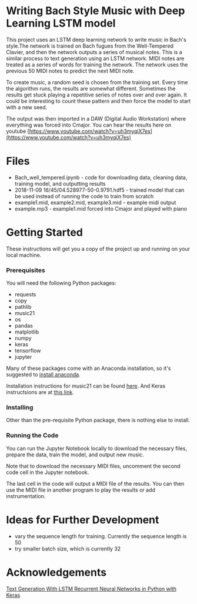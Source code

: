 # Writing Bach Style Music with Deep Learning LSTM model

This project uses an LSTM deep learning network to write music in Bach's style.The network is trained on Bach fugues from the Well-Tempered Clavier, and then the network outputs a series of musical notes. This is a similar process to text generation using an LSTM network. MIDI notes are treated as a series of words for training the network. The network uses the previous 50 MIDI notes to predict the next MIDI note.

To create music, a random seed is chosen from the training set. Every time the algorithm runs, the results are somewhat different. Sometimes the results get stuck playing a repetitive series of notes over and over again. It could be interesting to count these pattern and then force the model to start with a new seed. 

The output was then imported in a DAW (Digital Audio Workstation) where everything was forced into Cmajor. You can hear the results here on youtube [https://www.youtube.com/watch?v=uh3myqiX7es](https://www.youtube.com/watch?v=uh3myqiX7es)

# Files
* Bach_well_tempered.ipynb - code for downloading data, cleaning data, training model, and outputting results
* 2018-11-09 16/45/04.528977-50-0.9791.hdf5 - trained model that can be used instead of running the code to train from scratch
* example1.mid, example2.mid, example3.mid - example midi output
* example.mp3 - example1.mid forced into Cmajor and played with piano

# Getting Started
These instructions will get you a copy of the project up and running on your local machine.

### Prerequisites
You will need the following Python packages:
* requests
* copy 
* pathlib
* music21
* os
* pandas
* matplotlib
* numpy
* keras
* tensorflow
* jupyter

Many of these packages come with an Anaconda installation, so it's suggested to [install anaconda](https://www.anaconda.com/download/). 

Installation instructions for music21 can be found [here](http://web.mit.edu/music21/doc/installing/index.html). And Keras instructsions are at [this link](https://keras.io/#installation).

### Installing

Other than the pre-requisite Python package, there is nothing else to install. 

### Running the Code

You can run the Jupyter Notebook locally to download the necessary files, prepare the data, train the model, and output new music.

Note that to download the necessary MIDI files, uncomment the second code cell in the Jupyter notebook.

The last cell in the code will output a MIDI file of the results. You can then use the MIDI file in another program to play the results or add instrumentation.

# Ideas for Further Development
* vary the sequence length for training. Currently the sequence length is 50
* try smaller batch size, which is currently 32

# Acknowledgements
[Text Generation With LSTM Recurrent Neural Networks in Python with Keras
](https://machinelearningmastery.com/text-generation-lstm-recurrent-neural-networks-python-keras/)